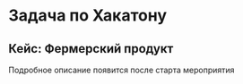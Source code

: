 # Задача по Хакатону
## Кейс: Фермерский продукт

Подробное описание появится после старта мероприятия